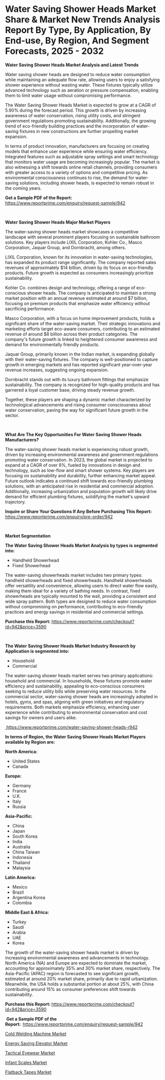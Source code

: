 <p><h1>Water Saving Shower Heads Market Share & Market New Trends Analysis Report By Type, By Application, By End-use, By Region, And Segment Forecasts, 2025 - 2032</h1></p><p><strong>Water Saving Shower Heads Market Analysis and Latest Trends</strong></p>
<p><p>Water saving shower heads are designed to reduce water consumption while maintaining an adequate flow rate, allowing users to enjoy a satisfying shower experience without wasting water. These fixtures typically utilize advanced technology such as aeration or pressure compensation, enabling them to limit water usage without compromising performance.</p><p>The Water Saving Shower Heads Market is expected to grow at a CAGR of 5.90% during the forecast period. This growth is driven by increasing awareness of water conservation, rising utility costs, and stringent government regulations promoting sustainability. Additionally, the growing trend of eco-friendly building practices and the incorporation of water-saving fixtures in new constructions are further propelling market expansion.</p><p>In terms of product innovation, manufacturers are focusing on creating models that enhance user experience while ensuring water efficiency. Integrated features such as adjustable spray settings and smart technology that monitors water usage are becoming increasingly popular. The market is also witnessing a shift towards online retail channels, providing consumers with greater access to a variety of options and competitive pricing. As environmental consciousness continues to rise, the demand for water-saving solutions, including shower heads, is expected to remain robust in the coming years.</p></p>
<p><strong>Get a Sample PDF of the Report:&nbsp;</strong> <a href="https://www.reportprime.com/enquiry/request-sample/942?utm_campaign=2446&utm_medium=2&utm_source=Github&utm_content=ia&utm_term=18032025&utm_id=water-saving-shower-heads">https://www.reportprime.com/enquiry/request-sample/942</a></p>
<p>&nbsp;</p>
<p><strong>Water Saving Shower Heads Major Market Players</strong></p>
<p><p>The water-saving shower heads market showcases a competitive landscape with several prominent players focusing on sustainable bathroom solutions. Key players include LIXIL Corporation, Kohler Co., Masco Corporation, Jaquar Group, and Dornbracht, among others.</p><p>LIXIL Corporation, known for its innovation in water-saving technologies, has expanded its product range significantly. The company reported sales revenues of approximately $14 billion, driven by its focus on eco-friendly products. Future growth is expected as consumers increasingly prioritize sustainability.</p><p>Kohler Co. combines design and technology, offering a range of eco-conscious shower heads. The company is anticipated to maintain a strong market position with an annual revenue estimated at around $7 billion, focusing on premium products that emphasize water efficiency without sacrificing performance.</p><p>Masco Corporation, with a focus on home improvement products, holds a significant share of the water-saving market. Their strategic innovations and marketing efforts target eco-aware consumers, contributing to an estimated revenue of around $8 billion across their product categories. The company's future growth is linked to heightened consumer awareness and demand for environmentally friendly products.</p><p>Jaquar Group, primarily known in the Indian market, is expanding globally with their water-saving fixtures. The company is well-positioned to capture growth in emerging markets and has reported significant year-over-year revenue increases, suggesting ongoing expansion.</p><p>Dornbracht stands out with its luxury bathroom fittings that emphasize sustainability. The company is recognized for high-quality products and has garnered a loyal customer base, driving steady revenue growth.</p><p>Together, these players are shaping a dynamic market characterized by technological advancements and rising consumer consciousness about water conservation, paving the way for significant future growth in the sector.</p></p>
<p>&nbsp;</p>
<p><strong>What Are The Key Opportunities For Water Saving Shower Heads Manufacturers?</strong></p>
<p><p>The water-saving shower heads market is experiencing robust growth, driven by increasing environmental awareness and government regulations promoting water conservation. In 2023, the global market is projected to expand at a CAGR of over 8%, fueled by innovations in design and technology, such as low-flow and smart shower systems. Key players are focusing on sustainability and durability, further enhancing market appeal. Future outlook indicates a continued shift towards eco-friendly plumbing solutions, with an anticipated rise in residential and commercial adoption. Additionally, increasing urbanization and population growth will likely drive demand for efficient plumbing fixtures, solidifying the market's upward trajectory.</p></p>
<p><strong>Inquire or Share Your Questions If Any Before Purchasing This Report:</strong> <a href="https://www.reportprime.com/enquiry/pre-order/942?utm_campaign=2446&utm_medium=2&utm_source=Github&utm_content=ia&utm_term=18032025&utm_id=water-saving-shower-heads">https://www.reportprime.com/enquiry/pre-order/942</a></p>
<p>&nbsp;</p>
<p><strong>Market Segmentation</strong></p>
<p><strong>The Water Saving Shower Heads Market Analysis by types is segmented into:</strong></p>
<p><ul><li>Handheld Showerhead</li><li>Fixed Showerhead</li></ul></p>
<p><p>The water-saving showerheads market includes two primary types: handheld showerheads and fixed showerheads. Handheld showerheads offer versatility and convenience, allowing users to direct water flow easily, making them ideal for a variety of bathing needs. In contrast, fixed showerheads are typically mounted to the wall, providing a consistent and wide spray pattern. Both types are designed to reduce water consumption without compromising on performance, contributing to eco-friendly practices and energy savings in residential and commercial settings.</p></p>
<p><strong>Purchase this Report:&nbsp;</strong><a href="https://www.reportprime.com/checkout?id=942&price=3590&utm_campaign=2446&utm_medium=2&utm_source=Github&utm_content=ia&utm_term=18032025&utm_id=water-saving-shower-heads">https://www.reportprime.com/checkout?id=942&price=3590</a></p>
<p>&nbsp;</p>
<p><strong>The Water Saving Shower Heads Market Industry Research by Application is segmented into:</strong></p>
<p><ul><li>Household</li><li>Commercial</li></ul></p>
<p><p>The water-saving shower heads market serves two primary applications: household and commercial. In households, these fixtures promote water efficiency and sustainability, appealing to eco-conscious consumers seeking to reduce utility bills while preserving water resources. In the commercial sector, water-saving shower heads are increasingly adopted in hotels, gyms, and spas, aligning with green initiatives and regulatory requirements. Both markets emphasize efficiency, enhancing user experience while contributing to environmental conservation and cost savings for owners and users alike.</p></p>
<p><a href="https://www.reportprime.com/water-saving-shower-heads-r942?utm_campaign=2446&utm_medium=2&utm_source=Github&utm_content=ia&utm_term=18032025&utm_id=water-saving-shower-heads">&nbsp;https://www.reportprime.com/water-saving-shower-heads-r942</a></p>
<p><strong>In terms of Region, the Water Saving Shower Heads Market Players available by Region are:</strong></p>
<p>
    <p> <strong> North America: </strong>
        <ul>
            <li>United States</li>
            <li>Canada</li>
        </ul>
        </p> 
    <p> <strong> Europe: </strong>
        <ul>
            <li>Germany</li>
            <li>France</li>
            <li>U.K.</li>
            <li>Italy</li>
            <li>Russia</li>
        </ul>
        </p> 
    <p> <strong> Asia-Pacific: </strong>
        <ul>
            <li>China</li>
            <li>Japan</li>
            <li>South Korea</li>
            <li>India</li>
            <li>Australia</li>
            <li>China Taiwan</li>
            <li>Indonesia</li>
            <li>Thailand</li>
            <li>Malaysia</li>
        </ul>
        </p> 
    <p> <strong> Latin America: </strong>
        <ul>
            <li>Mexico</li>
            <li>Brazil</li>
            <li>Argentina Korea</li>
            <li>Colombia</li>
        </ul>
        </p> 
    <p> <strong> Middle East & Africa: </strong>
        <ul>
            <li>Turkey</li>
            <li>Saudi</li>
            <li>Arabia</li>
            <li>UAE</li>
            <li>Korea</li>
        </ul>
    </p>
    </p>
<p><p>The growth of the water-saving shower heads market is driven by increasing environmental awareness and advancements in technology. North America (NA) and Europe are expected to dominate the market, accounting for approximately 35% and 30% market share, respectively. The Asia-Pacific (APAC) region is forecasted to see significant growth, estimated at around 20% market share, primarily due to rapid urbanization. Meanwhile, the USA holds a substantial portion at about 25%, with China contributing around 15% as consumer preferences shift towards sustainability.</p></p>
<p><strong>Purchase this Report: </strong><a href="https://www.reportprime.com/checkout?id=942&price=3590&utm_campaign=2446&utm_medium=2&utm_source=Github&utm_content=ia&utm_term=18032025&utm_id=water-saving-shower-heads">https://www.reportprime.com/checkout?id=942&price=3590</a></p>
<p>&nbsp;<strong>Get a Sample PDF of the Report:&nbsp;&nbsp;</strong><a href="https://www.reportprime.com/enquiry/request-sample/942?utm_campaign=2446&utm_medium=2&utm_source=Github&utm_content=ia&utm_term=18032025&utm_id=water-saving-shower-heads">https://www.reportprime.com/enquiry/request-sample/942</a></p>
<p><strong></strong></p>
<p><p><a href="https://www.linkedin.com/pulse/cold-welding-machine-market-scopeexpected-see-significant-j4z1e?utm_campaign=2446&utm_medium=2&utm_source=Github&utm_content=ia&utm_term=18032025&utm_id=water-saving-shower-heads">Cold Welding Machine Market</a></p><p><a href="https://www.linkedin.com/pulse/energy-saving-elevator-market-report-insights-from-industry-j0cxe?utm_campaign=2446&utm_medium=2&utm_source=Github&utm_content=ia&utm_term=18032025&utm_id=water-saving-shower-heads">Energy Saving Elevator Market</a></p><p><a href="https://github.com/buluckcapps2/Market-Research-Report-List-1/blob/main/tactical-eyewear-market.md?utm_campaign=2446&utm_medium=2&utm_source=Github&utm_content=ia&utm_term=18032025&utm_id=water-saving-shower-heads">Tactical Eyewear Market</a></p><p><a href="https://www.linkedin.com/pulse/forecasting-future-infant-scales-market-size-projected-cagr-6boue?utm_campaign=2446&utm_medium=2&utm_source=Github&utm_content=ia&utm_term=18032025&utm_id=water-saving-shower-heads">Infant Scales Market</a></p><p><a href="https://github.com/donnypolan/Market-Research-Report-List-1/blob/main/flatback-tapes-market.md?utm_campaign=2446&utm_medium=2&utm_source=Github&utm_content=ia&utm_term=18032025&utm_id=water-saving-shower-heads">Flatback Tapes Market</a></p></p>